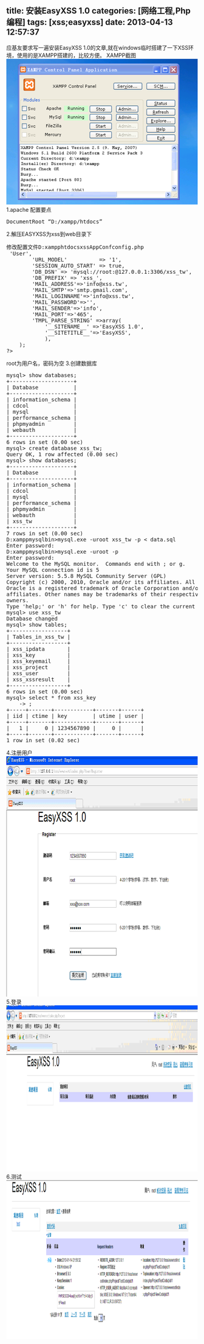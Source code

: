title: 安装EasyXSS 1.0
categories: [网络工程,Php编程]
tags: [xss;easyxss]
date: 2013-04-13 12:57:37
---
应基友要求写一遍安装EasyXSS 1.0的文章,就在windows临时搭建了一下XSS环境，使用的是XAMPP搭建的，比较方便。
XAMPP截图
<a href="/images/2013/04/11-150x1501.png"><img src="/images/2013/04/11-150x1501.png" alt="11-150x150" width="528" height="383" class="alignnone size-full wp-image-344" /></a>
1.apache 配置要点
<pre>
DocumentRoot “D:/xampp/htdocs”
</pre>
2.解压EASYXSS为xss到web目录下
<pre>
修改配置文件D:xampphtdocsxssAppConfconfig.php
<?php
    return array(
        'DEFAULT_MODULE'     => 'User',
        'URL_MODEL'          => '1',
        'SESSION_AUTO_START' => true,
        'DB_DSN' => 'mysql://root:@127.0.0.1:3306/xss_tw',
        'DB_PREFIX' => 'xss_',
        'MAIL_ADDRESS'=>'info@xss.tw',
        'MAIL_SMTP'=>'smtp.gmail.com',
        'MAIL_LOGINNAME'=>'info@xss.tw',
        'MAIL_PASSWORD'=>'',
        'MAIL_SENDER'=>'info',
        'MAIL_PORT'=>'465',
        'TMPL_PARSE_STRING' =>array(
        	'__SITENAME__' =>'EasyXSS 1.0',
        	'__SITETITLE__'=>'EasyXSS',
        	),
    );
?>
</pre>
root为用户名，密码为空
3.创建数据库
<pre>
mysql> show databases;
+--------------------+
| Database           |
+--------------------+
| information_schema |
| cdcol              |
| mysql              |
| performance_schema |
| phpmyadmin         |
| webauth            |
+--------------------+
6 rows in set (0.00 sec)
mysql> create database xss_tw;
Query OK, 1 row affected (0.00 sec)
mysql> show databases;
+--------------------+
| Database           |
+--------------------+
| information_schema |
| cdcol              |
| mysql              |
| performance_schema |
| phpmyadmin         |
| webauth            |
| xss_tw             |
+--------------------+
7 rows in set (0.00 sec)
D:xamppmysqlbin>mysql.exe -uroot xss_tw -p < data.sql
Enter password:
D:xamppmysqlbin>mysql.exe -uroot -p
Enter password:
Welcome to the MySQL monitor.  Commands end with ; or g.
Your MySQL connection id is 5
Server version: 5.5.8 MySQL Community Server (GPL)
Copyright (c) 2000, 2010, Oracle and/or its affiliates. All rights reserved.
Oracle is a registered trademark of Oracle Corporation and/or its
affiliates. Other names may be trademarks of their respective
owners.
Type 'help;' or 'h' for help. Type 'c' to clear the current input statement.
mysql> use xss_tw
Database changed
mysql> show tables;
+------------------+
| Tables_in_xss_tw |
+------------------+
| xss_ipdata       |
| xss_key          |
| xss_keyemail     |
| xss_project      |
| xss_user         |
| xss_xssresult    |
+------------------+
6 rows in set (0.00 sec)
mysql> select * from xss_key
    -> ;
+-----+-------+------------+-------+------+
| iid | ctime | key        | utime | user |
+-----+-------+------------+-------+------+
|   1 |     0 | 1234567890 |     0 |      |
+-----+-------+------------+-------+------+
1 row in set (0.02 sec)
</pre>
4.注册用户
<a href="/images/2013/04/22-150x1501.gif"><img src="/images/2013/04/22-150x1501.gif" alt="22-150x150" width="835" height="632" class="alignnone size-full wp-image-345" /></a>
5.登录
<a href="/images/2013/04/33-150x1501.gif"><img src="/images/2013/04/33-150x1501.gif" alt="33-150x150" width="1246" height="437" class="alignnone size-full wp-image-346" /></a>
6.测试
<a href="/images/2013/04/44-150x1501.gif"><img src="/images/2013/04/44-150x1501.gif" alt="44-150x150" width="1171" height="417" class="alignnone size-full wp-image-347" /></a>
